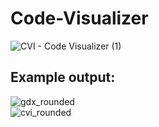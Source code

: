 # Code-Visualizer
![CVI - Code Visualizer (1)](https://github.com/GNU-Szmelc/Code-Visualizer/assets/95081005/36d9b16f-dcaf-45ce-a26d-6d5fa147f49f)
## Example output:
![gdx_rounded](https://github.com/GNU-Szmelc/Code-Visualizer/assets/95081005/1d69375a-5918-43d2-bace-9b2d3bff3258) \
![cvi_rounded](https://github.com/GNU-Szmelc/Code-Visualizer/assets/95081005/a71dc6fb-7692-44b8-adf9-b7bb273596c2)

